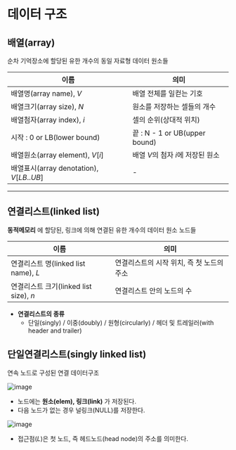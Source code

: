 # 데이터 구조
## 배열(array)
순차 기억장소에 할당된 유한 개수의 동일 자료형 데이터 원소들

|이름|의미|
|-|-|
|배열명(array name), $V$|배열 전체를 일컫는 기호|
|배열크기(array size), $N$|원소를 저장하는 셀들의 개수|
|배열첨자(array index), $i$|셀의 순위(상대적 위치)|
|시작 : 0 or LB(lower bound)|끝 : N - 1 or UB(upper bound)|
|배열원소(array element), $V[i]$|배열 $V$의 첨자 $i$에 저장된 원소|
|배열표시(array denotation), $V[LB..UB]$|-|

---
## 연결리스트(linked list)
__동적메모리__ 에 할당된, 링크에 의해 연결된 유한 개수의 데이터 원소 노드들

|이름|의미|
|-|-|
|연결리스트 명(linked list name), $L$|연결리스트의 시작 위치, 즉 첫 노드의 주소|
|연결리스트 크기(linked list size), $n$|연결리스트 안의 노드의 수|

- __연결리스트의 종류__
  - 단일(singly) / 이중(doubly) / 원형(circularly) / 헤더 및 트레일러(with header and trailer)

## 단일연결리스트(singly linked list)
연속 노드로 구성된 연결 데이터구조

![image](https://user-images.githubusercontent.com/77739745/232252536-e3354ddd-ae8a-4fc2-ab5d-9252260ee116.png)

- 노드에는 __원소(elem), 링크(link)__ 가 저장된다.
- 다음 노드가 없는 경우 널링크(NULL)를 저장한다.

![image](https://user-images.githubusercontent.com/77739745/232252532-94f11b2e-887f-4772-a1a4-af277e9c0caa.png)

- 접근점($L$)은 첫 노드, 즉 헤드노드(head node)의 주소를 의미한다.
